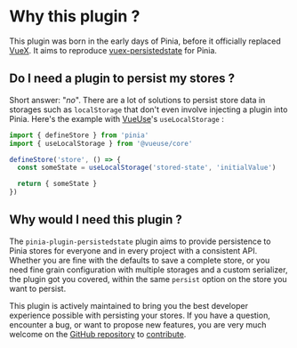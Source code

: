 # Why this plugin ?

This plugin was born in the early days of Pinia, before it officially replaced [VueX](https://vuex.vuejs.org/). It aims to reproduce [vuex-persistedstate](https://github.com/robinvdvleuten/vuex-persistedstate) for Pinia.

## Do I need a plugin to persist my stores ?

Short answer: "_no_". There are a lot of solutions to persist store data in storages such as `localStorage` that don't even involve injecting a plugin into Pinia. Here's the example with [VueUse](https://vueuse.org/)'s `useLocalStorage` :

```ts
import { defineStore } from 'pinia'
import { useLocalStorage } from '@vueuse/core'

defineStore('store', () => {
  const someState = useLocalStorage('stored-state', 'initialValue')

  return { someState }
})
```

## Why would I need this plugin ?

The `pinia-plugin-persistedstate` plugin aims to provide persistence to Pinia stores for everyone and in every project with a consistent API. Whether you are fine with the defaults to save a complete store, or you need fine grain configuration with multiple storages and a custom serializer, the plugin got you covered, within the same `persist` option on the store you want to persist.

This plugin is actively maintained to bring you the best developer experience possible with persisting your stores. If you have a question, encounter a bug, or want to propose new features, you are very much welcome on the [GitHub repository](https://github.com/prazdevs/pinia-plugin-persistedstate) to [contribute](https://github.com/prazdevs/pinia-plugin-persistedstate/blob/main/CONTRIBUTING.md).

